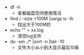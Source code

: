 * df -h
    * 查看磁盘空间使用情况
* find / -size +100M |xargs ls -lh
    * 找出大于100M的
* echo "" > xx.log
    * 清空log文件
* du -sm ./* |sort -n |tail -10
  * 文件大小从小到大显示最后10条
    